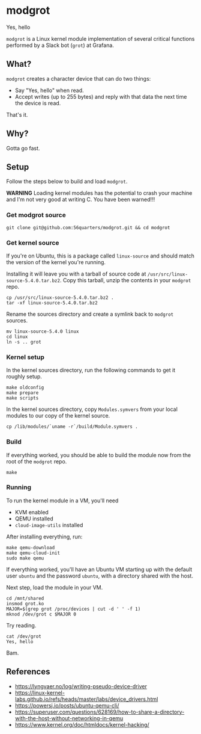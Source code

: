 # modgrot

Yes, hello

`modgrot` is a Linux kernel module implementation of several critical
functions performed by a Slack bot (`grot`) at Grafana.

## What?

`modgrot` creates a character device that can do two things:

* Say "Yes, hello" when read.
* Accept writes (up to 255 bytes) and reply with that data the next time
  the device is read.

That's it.

## Why?

Gotta go fast.

## Setup

Follow the steps below to build and load `modgrot`.

**WARNING** Loading kernel modules has the potential to crash your machine
and I'm not very good at writing C. You have been warned!!!

### Get modgrot source

```
git clone git@github.com:56quarters/modgrot.git && cd modgrot
```

### Get kernel source

If you're on Ubuntu, this is a package called `linux-source` and should match
the version of the kernel you're running.

Installing it will leave you with a tarball of source code at
`/usr/src/linux-source-5.4.0.tar.bz2`. Copy this tarball, unzip the contents
in your `modgrot` repo.

```
cp /usr/src/linux-source-5.4.0.tar.bz2 .
tar -xf linux-source-5.4.0.tar.bz2
```

Rename the sources directory and create a symlink back to `modgrot` sources.

```
mv linux-source-5.4.0 linux
cd linux
ln -s .. grot
```

### Kernel setup

In the kernel sources directory, run the following commands to get it
roughly setup.

```
make oldconfig
make prepare
make scripts
```

In the kernel sources directory, copy `Modules.symvers` from your local
modules to our copy of the kernel source.

```
cp /lib/modules/`uname -r`/build/Module.symvers .
```

### Build

If everything worked, you should be able to build the module now from the
root of the `modgrot` repo.

```
make
```

### Running

To run the kernel module in a VM, you'll need

* KVM enabled
* QEMU installed
* `cloud-image-utils` installed

After installing everything, run:

```
make qemu-download
make qemu-cloud-init
sudo make qemu
```

If everything worked, you'll have an Ubuntu VM starting up with the default
user `ubuntu` and the password `ubuntu`, with a directory shared with the host.

Next step, load the module in your VM.

```
cd /mnt/shared
insmod grot.ko
MAJOR=$(grep grot /proc/devices | cut -d ' ' -f 1)
mknod /dev/grot c $MAJOR 0
```

Try reading.

```
cat /dev/grot
Yes, hello
```

Bam.

## References

* https://lyngvaer.no/log/writing-pseudo-device-driver
* https://linux-kernel-labs.github.io/refs/heads/master/labs/device_drivers.html
* https://powersj.io/posts/ubuntu-qemu-cli/
* https://superuser.com/questions/628169/how-to-share-a-directory-with-the-host-without-networking-in-qemu
* https://www.kernel.org/doc/htmldocs/kernel-hacking/
